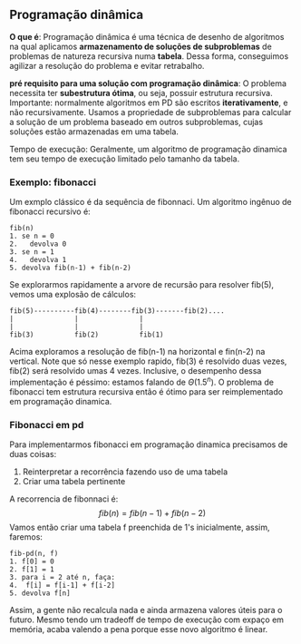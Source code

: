 ## Programação dinâmica

**O que é**: Programação dinâmica é uma técnica de desenho de algoritmos na qual aplicamos **armazenamento de soluções de subproblemas** de problemas de natureza recursiva numa **tabela**. Dessa forma, conseguimos agilizar a resolução do problema e evitar retrabalho.

**pré requisito para uma solução com programação dinâmica**: O problema necessita ter **subestrutura ótima**, ou seja, possuir estrutura recursiva. Importante: normalmente algoritmos em PD são escritos **iterativamente**, e não recursivamente. Usamos a propriedade de subproblemas para calcular a solução de um problema baseado em outros subproblemas, cujas soluções estão armazenadas em uma tabela.

Tempo de execução: Geralmente, um algoritmo de programação dinamica tem seu tempo de execução limitado pelo tamanho da tabela.

### Exemplo: fibonacci

Um exmplo clássico é da sequência de fibonnaci. Um algoritmo ingênuo de fibonacci recursivo é:

```
fib(n)
1. se n = 0
2.   devolva 0
3. se n = 1 
4.   devolva 1
5. devolva fib(n-1) + fib(n-2)
```

Se explorarmos rapidamente a arvore de recursão para resolver fib(5), vemos uma explosão de cálculos:

```
fib(5)----------fib(4)--------fib(3)-------fib(2)....
|				|				|
|				|				|
fib(3)			fib(2)			fib(1)
```

Acima exploramos a resolução de fib(n-1) na horizontal e fin(n-2) na vertical. Note que só nesse exemplo rapido, fib(3) é resolvido duas vezes, fib(2) será resolvido umas 4 vezes. Inclusive, o desempenho dessa implementação é péssimo: estamos falando de $\Theta(1.5^n)$. O problema de fibonacci tem estrutura recursiva então é ótimo para ser reimplementado em programação dinamica.

### Fibonacci em pd

Para implementarmos fibonacci em programação dinamica precisamos de duas coisas:

1. Reinterpretar a recorrência fazendo uso de uma tabela
2. Criar uma tabela pertinente

A recorrencia de fibonnaci é:
$$
fib(n) = fib(n-1) + fib(n-2)
$$
Vamos então criar uma tabela f preenchida de 1's inicialmente, assim, faremos:

```
fib-pd(n, f)
1. f[0] = 0
2. f[1] = 1
3. para i = 2 até n, faça:
4.  f[i] = f[i-1] + f[i-2]
5. devolva f[n]
```

Assim, a gente não recalcula nada e ainda armazena valores úteis para o futuro. Mesmo tendo um tradeoff de tempo de execução com expaço em memória, acaba valendo a pena porque esse novo algoritmo é linear.

